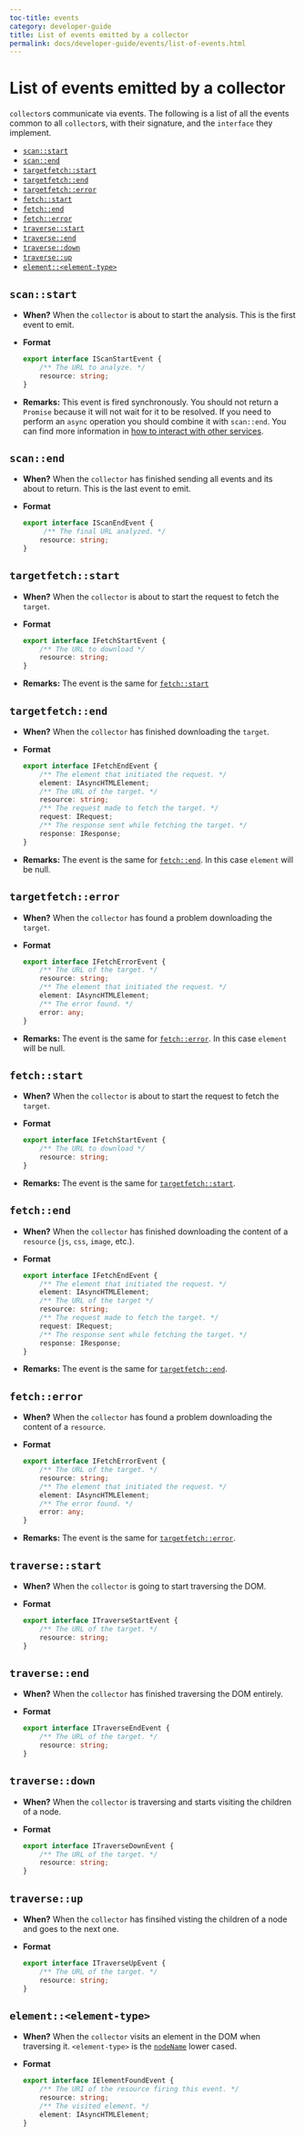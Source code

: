 ```yaml
---
toc-title: events
category: developer-guide
title: List of events emitted by a collector
permalink: docs/developer-guide/events/list-of-events.html
---
```

# List of events emitted by a collector

`collector`s communicate via events. The following is a list of all
the events common to all `collector`s, with their signature, and the
`interface` they implement.

* [`scan::start`](#scan-start)
* [`scan::end`](#scan-end)
* [`targetfetch::start`](#targetfetch-start)
* [`targetfetch::end`](#targetfetch-end)
* [`targetfetch::error`](#targetfetch-error)
* [`fetch::start`](#fetch-start)
* [`fetch::end`](#fetch-end)
* [`fetch::error`](#fetch-error)
* [`traverse::start`](#traverse-start)
* [`traverse::end`](#traverse-end)
* [`traverse::down`](#traverse-down)
* [`traverse::up`](#traverse-up)
* [`element::<element-type>`](#element-lt-element-type-gt)

## `scan::start`

* **When?** When the `collector` is about to start the analysis.
  This is the first event to emit.

* **Format**

  ```ts
  export interface IScanStartEvent {
      /** The URL to analyze. */
      resource: string;
  }
  ```

* **Remarks:** This event is fired synchronously. You should not
  return a `Promise` because it will not wait for it to be resolved.
  If you need to perform an `async` operation you should combine it
  with `scan::end`. You can find more information in [how to interact
  with other services](/docs/developer-guide/rules/how-to-interact-with-other-services.html).

## `scan::end`

* **When?** When the `collector` has finished sending all events and
  its about to return. This is the last event to emit.

* **Format**

  ```ts
  export interface IScanEndEvent {
       /** The final URL analyzed. */
      resource: string;
  }
  ```

## `targetfetch::start`

* **When?** When the `collector` is about to start the request to
  fetch the `target`.

* **Format**

  ```typescript
  export interface IFetchStartEvent {
      /** The URL to download */
      resource: string;
  }
  ```

* **Remarks:** The event is the same for [`fetch::start`](#fetchstart)

## `targetfetch::end`

* **When?** When the `collector` has finished downloading the `target`.

* **Format**

  ```ts
  export interface IFetchEndEvent {
      /** The element that initiated the request. */
      element: IAsyncHTMLElement;
      /** The URL of the target. */
      resource: string;
      /** The request made to fetch the target. */
      request: IRequest;
      /** The response sent while fetching the target. */
      response: IResponse;
  }
  ```

* **Remarks:** The event is the same for [`fetch::end`](#fetchend).
  In this case `element` will be null.

## `targetfetch::error`

* **When?** When the `collector` has found a problem downloading
  the `target`.

* **Format**

  ```ts
  export interface IFetchErrorEvent {
      /** The URL of the target. */
      resource: string;
      /** The element that initiated the request. */
      element: IAsyncHTMLElement;
      /** The error found. */
      error: any;
  }
  ```
* **Remarks:** The event is the same for [`fetch::error`](#fetcherror).
  In this case `element` will be null.

## `fetch::start`

* **When?** When the `collector` is about to start the request to
  fetch the `target`.

* **Format**

  ```ts
  export interface IFetchStartEvent {
      /** The URL to download */
      resource: string;
  }
  ```

* **Remarks:** The event is the same for [`targetfetch::start`](#targetfetchstart).

## `fetch::end`

* **When?** When the `collector` has finished downloading the content
  of a `resource` (`js`, `css`, `image`, etc.).

* **Format**

  ```ts
  export interface IFetchEndEvent {
      /** The element that initiated the request. */
      element: IAsyncHTMLElement;
      /** The URL of the target */
      resource: string;
      /** The request made to fetch the target. */
      request: IRequest;
      /** The response sent while fetching the target. */
      response: IResponse;
  }
  ```

* **Remarks:** The event is the same for [`targetfetch::end`](#targetfetchend).

## `fetch::error`

* **When?** When the `collector` has found a problem downloading
  the content of a `resource`.

* **Format**

  ```ts
  export interface IFetchErrorEvent {
      /** The URL of the target. */
      resource: string;
      /** The element that initiated the request. */
      element: IAsyncHTMLElement;
      /** The error found. */
      error: any;
  }
  ```

* **Remarks:** The event is the same for [`targetfetch::error`](#targetfetcherror).

## `traverse::start`

* **When?** When the `collector` is going to start traversing the DOM.

* **Format**

  ```ts
  export interface ITraverseStartEvent {
      /** The URL of the target. */
      resource: string;
  }
  ```

## `traverse::end`

* **When?** When the `collector` has finished traversing the DOM entirely.

* **Format**

  ```ts
  export interface ITraverseEndEvent {
      /** The URL of the target. */
      resource: string;
  }
  ```

## `traverse::down`

* **When?** When the `collector` is traversing and starts visiting
  the children of a node.

* **Format**

  ```ts
  export interface ITraverseDownEvent {
      /** The URL of the target. */
      resource: string;
  }
  ```

## `traverse::up`

* **When?** When the `collector` has finsihed visting the children
  of a node and goes to the next one.

* **Format**

  ```ts
  export interface ITraverseUpEvent {
      /** The URL of the target. */
      resource: string;
  }
  ```

## `element::<element-type>`

* **When?** When the `collector` visits an element in the DOM when
  traversing it. `<element-type>` is the
  [`nodeName`](https://developer.mozilla.org/en-US/docs/Web/API/Node/nodeName)
  lower cased.

* **Format**

  ```ts
  export interface IElementFoundEvent {
      /** The URI of the resource firing this event. */
      resource: string;
      /** The visited element. */
      element: IAsyncHTMLElement;
  }
  ```
